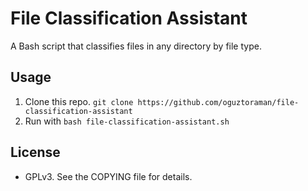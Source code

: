 # File Classification Assistant

A Bash script that classifies files in any directory by file type.

## Usage
1. Clone this repo. `git clone https://github.com/oguztoraman/file-classification-assistant`
2. Run with `bash file-classification-assistant.sh`

## License
- GPLv3. See the COPYING file for details.
